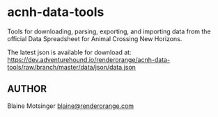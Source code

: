 # acnh-data-tools

Tools for downloading, parsing, exporting, and importing data from the official Data Spreadsheet for Animal Crossing New Horizons.

The latest json is available for download at:
https://dev.adventurehound.io/renderorange/acnh-data-tools/raw/branch/master/data/json/data.json

## AUTHOR

Blaine Motsinger <blaine@renderorange.com>
